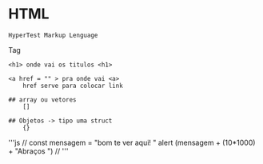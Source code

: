 # HTML
    HyperTest Markup Lenguage

Tag

    <h1> onde vai os titulos <h1>

    <a href = "" > pra onde vai <a>
        href serve para colocar link
    
    ## array ou vetores
        []

    ## Objetos -> tipo uma struct
        {}    



'''js
//
const mensagem = "bom te ver aqui! "
alert (mensagem + (10*1000) + "Abraços ")
//
'''